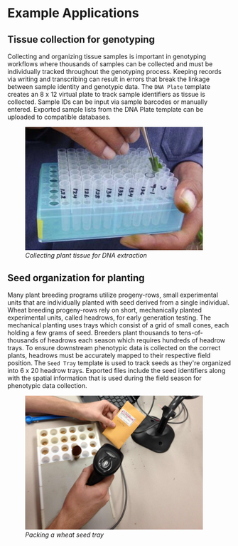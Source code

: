 # Example Applications

## Tissue collection for genotyping

Collecting and organizing tissue samples is important in genotyping workflows where thousands of samples can be collected and must be individually tracked throughout the genotyping process. Keeping records via writing and transcribing can result in errors that break the linkage between sample identity and genotypic data. The `DNA Plate` template creates an 8 x 12 virtual plate to track sample identifiers as tissue is collected. Sample IDs can be input via sample barcodes or manually entered. Exported sample lists from the DNA Plate template can be uploaded to compatible databases.


<figure class="image">
  <img class="screenshot" src="_static/images/tissuecollection.png" width="400px"> 
  <figcaption class="screenshot-caption"><i>Collecting plant tissue for DNA extraction</i></figcaption> 
</figure>

## Seed organization for planting

Many plant breeding programs utilize progeny-rows, small experimental units that are individually planted with seed derived from a single individual. Wheat breeding progeny-rows rely on short, mechanically planted experimental units, called headrows, for early generation testing. The mechanical planting uses trays which consist of a grid of small cones, each holding a few grams of seed. Breeders plant thousands to tens-of-thousands of headrows each season which requires hundreds of headrow trays. To ensure downstream phenotypic data is collected on the correct plants, headrows must be accurately mapped to their respective field position. The `Seed Tray` template is used to track seeds as they're organized into 6 x 20 headrow trays. Exported files include the seed identifiers along with the spatial information that is used during the field season for phenotypic data collection.

<figure class="image">
  <img class="screenshot" src="_static/images/packingseedtray.jpg" width="400px"> 
  <figcaption class="screenshot-caption"><i>Packing a wheat seed tray</i></figcaption> 
</figure>
